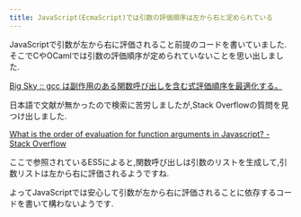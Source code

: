 ```yaml
---
title: JavaScript(EcmaScript)では引数の評価順序は左から右と定められている
---
```


JavaScriptで引数が左から右に評価されること前提のコードを書いていました.
そこでCやOCamlでは引数の評価順序が定められていないことを思い出しました.

[Big Sky :: gcc は副作用のある関数呼び出しを含む式評価順序を最適化する。](https://mattn.kaoriya.net/software/lang/c/20130426110223.htm)

日本語で文献が無かったので検索に苦労しましたが,Stack Overflowの質問を見つけ出しました.

[What is the order of evaluation for function arguments in Javascript? - Stack Overflow](https://stackoverflow.com/questions/8405989/what-is-the-order-of-evaluation-for-function-arguments-in-javascript)

ここで参照されているES5によると,関数呼び出しは引数のリストを生成して,引数リストは左から右に評価されるようですね.

よってJavaScriptでは安心して引数が左から右に評価されることに依存するコードを書いて構わないようです.
